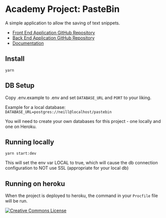 # Academy Project: PasteBin

A simple application to allow the saving of text snippets.

- <a href="https://github.com/ed-halliwell/pastebin-front-end">Front End Application GitHub Repository</a>
- <a href="https://github.com/ed-halliwell/pastebin-back-end">Back End Application GitHub Repository</a>
- <a href="https://www.notion.so/weareacademy/Team-C3A3-PasteBin-Project-1-23f250347b0245a0a3c8afe99ca9287b#ab0b3902784b426ca25c35b8b831c564">Documentation</a>

## Install

`yarn`

## DB Setup

Copy .env.example to .env and set `DATABASE_URL` and `PORT` to your liking.

Example for a local database: `DATABASE_URL=postgres://neill@localhost/pastebin`

You will need to create your own databases for this project - one locally and one on Heroku.

## Running locally

`yarn start:dev`

This will set the env var LOCAL to true, which will cause the db connection configuration to NOT use SSL (appropriate for your local db)

## Running on heroku

When the project is deployed to heroku, the command in your `Procfile` file will be run.

<a rel="license" href="http://creativecommons.org/licenses/by-nc-nd/4.0/"><img alt="Creative Commons License" style="border-width:0" src="https://i.creativecommons.org/l/by-nc-nd/4.0/88x31.png" /></a>
